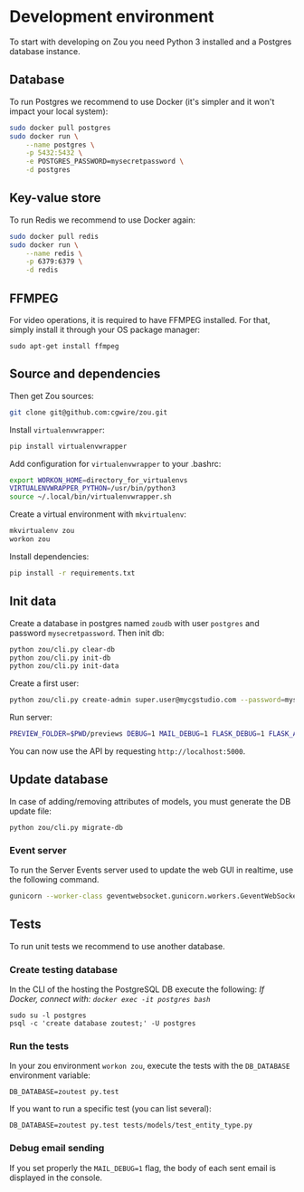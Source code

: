 # Development environment

To start with developing on Zou you need Python 3 installed and a
Postgres database instance.

## Database

To run Postgres we recommend to use Docker (it's simpler and it won't impact
your local system):

```bash
sudo docker pull postgres
sudo docker run \
    --name postgres \
    -p 5432:5432 \
    -e POSTGRES_PASSWORD=mysecretpassword \
    -d postgres
```

## Key-value store

To run Redis we recommend to use Docker again:

```bash
sudo docker pull redis
sudo docker run \
    --name redis \
    -p 6379:6379 \
    -d redis
```

## FFMPEG

For video operations, it is required to have FFMPEG installed. For that, simply install it through your OS package manager:

```
sudo apt-get install ffmpeg
```


## Source and dependencies

Then get Zou sources:

```bash
git clone git@github.com:cgwire/zou.git
```

Install `virtualenvwrapper`:

```bash
pip install virtualenvwrapper
```

Add configuration for `virtualenvwrapper` to your .bashrc:

```bash
export WORKON_HOME=directory_for_virtualenvs
VIRTUALENVWRAPPER_PYTHON=/usr/bin/python3
source ~/.local/bin/virtualenvwrapper.sh
```

Create a virtual environment with `mkvirtualenv`:

```bash
mkvirtualenv zou
workon zou
```

Install dependencies:

```bash
pip install -r requirements.txt
```

## Init data

Create a database in postgres named `zoudb` with user `postgres` and password
`mysecretpassword`. Then init db:

```bash
python zou/cli.py clear-db
python zou/cli.py init-db
python zou/cli.py init-data
```

Create a first user:

```bash
python zou/cli.py create-admin super.user@mycgstudio.com --password=mysecretpassword
```

Run server:

```bash
PREVIEW_FOLDER=$PWD/previews DEBUG=1 MAIL_DEBUG=1 FLASK_DEBUG=1 FLASK_APP=zou.app python zou/debug.py
```

You can now use the API by requesting `http://localhost:5000`.


## Update database
In case of adding/removing attributes of models, you must generate the DB update file:

```
python zou/cli.py migrate-db
```

### Event server

To run the Server Events server used to update the web GUI in realtime, use the
following command.

```bash
gunicorn --worker-class geventwebsocket.gunicorn.workers.GeventWebSocketWorker -b 127.0.0.1:5001 -w 1 zou.event_stream:app
```

## Tests

To run unit tests we recommend to use another database. 

### Create testing database

In the CLI of the hosting the PostgreSQL DB execute the following:
*If Docker, connect with: `docker exec -it postgres bash`*

```
sudo su -l postgres
psql -c 'create database zoutest;' -U postgres
```

### Run the tests

In your zou environment `workon zou`, execute the tests with the `DB_DATABASE` environment variable:

```
DB_DATABASE=zoutest py.test
```

If you want to run a specific test (you can list several):

```
DB_DATABASE=zoutest py.test tests/models/test_entity_type.py
```

### Debug email sending

If you set properly the `MAIL_DEBUG=1` flag, the body of each sent email is
displayed in the console.
